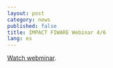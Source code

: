 ```yaml
---
layout: post
category: news
published: false
title: IMPACT FIWARE Webinar 4/6
lang: es
---
```


<a href=" https://www.youtube.com/watch?v=wCdbNXONmP0" target="_blank"><i class="icon-s-youtube"></i> Watch webminar</a>.